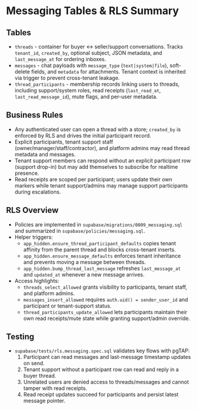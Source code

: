 # Messaging Tables & RLS Summary

## Tables

- `threads` - container for buyer <-> seller/support conversations. Tracks `tenant_id`, `created_by`, optional subject, JSON metadata, and `last_message_at` for ordering inboxes.
- `messages` - chat payloads with `message_type` (`text|system|file`), soft-delete fields, and `metadata` for attachments. Tenant context is inherited via trigger to prevent cross-tenant leakage.
- `thread_participants` - membership records linking users to threads, including support/system roles, read receipts (`last_read_at`, `last_read_message_id`), mute flags, and per-user metadata.

## Business Rules

- Any authenticated user can open a thread with a store; `created_by` is enforced by RLS and drives the initial participant record.
- Explicit participants, tenant support staff (owner/manager/staff/contractor), and platform admins may read thread metadata and messages.
- Tenant support members can respond without an explicit participant row (support drop-in) but may add themselves to subscribe for realtime presence.
- Read receipts are scoped per participant; users update their own markers while tenant support/admins may manage support participants during escalations.

## RLS Overview

- Policies are implemented in `supabase/migrations/0009_messaging.sql` and summarized in `supabase/policies/messaging.sql`.
- Helper triggers:
  - `app_hidden.ensure_thread_participant_defaults` copies tenant affinity from the parent thread and blocks cross-tenant inserts.
  - `app_hidden.ensure_message_defaults` enforces tenant inheritance and prevents moving a message between threads.
  - `app_hidden.bump_thread_last_message` refreshes `last_message_at` and `updated_at` whenever a new message arrives.
- Access highlights:
  - `threads_select_allowed` grants visibility to participants, tenant staff, and platform admins.
  - `messages_insert_allowed` requires `auth.uid() = sender_user_id` and participant or tenant-support status.
  - `thread_participants_update_allowed` lets participants maintain their own read receipts/mute state while granting support/admin override.

## Testing

- `supabase/tests/rls.messaging.spec.sql` validates key flows with pgTAP:
  1. Participant can read messages and last-message timestamp updates on send.
  2. Tenant support without a participant row can read and reply in a buyer thread.
  3. Unrelated users are denied access to threads/messages and cannot tamper with read receipts.
  4. Read receipt updates succeed for participants and persist latest message pointer.
